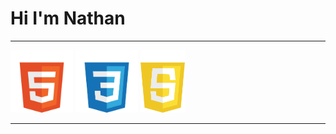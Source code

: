<h1>Hi I'm Nathan</h1>

---

<div display="flex">
    <img height="100px" object-fit="contain" src="./assets/html-white.png"/>
    <img height="100px" object-fit="contain" src="./assets/css-white.png"/>
    <img height="100px" object-fit="contain" src="./assets/js-white.png"/>
</div>

---
